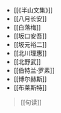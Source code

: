 - [[《半山文集》]]
- [[八月长安]]
- [[白落梅]]
- [[坂口安吾]]
- [[坂元裕二]]
- [[北川理惠]]
- [[北野武]]
- [[伯特兰·罗素]]
- [[博尔赫斯]]
- [[布莱斯特]]

>[[句读]]